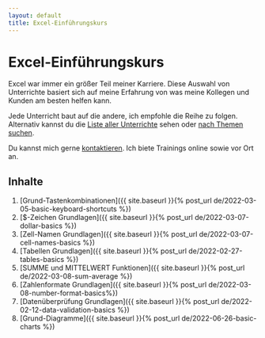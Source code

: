 ```yaml
---
layout: default
title: Excel-Einführungskurs
---
```


# Excel-Einführungskurs

Excel war immer ein größer Teil meiner Karriere.
Diese Auswahl von Unterrichte basiert sich auf meine Erfahrung von was meine Kollegen und Kunden am besten helfen kann.

Jede Unterricht baut auf die andere, ich empfohle die Reihe zu folgen.
Alternativ kannst du die [Liste aller Unterrichte](all_posts) sehen oder [nach Themen suchen](topics). 

Du kannst mich gerne [kontaktieren](https://lucaf.eu/contact).
Ich biete Trainings online sowie vor Ort an. 

## Inhalte

1. [Grund-Tastenkombinationen]({{ site.baseurl }}{% post_url de/2022-03-05-basic-keyboard-shortcuts %})
1. [$-Zeichen Grundlagen]({{ site.baseurl }}{% post_url de/2022-03-07-dollar-basics %})
1. [Zell-Namen Grundlagen]({{ site.baseurl }}{% post_url de/2022-03-07-cell-names-basics %})
1. [Tabellen Grundlagen]({{ site.baseurl }}{% post_url de/2022-02-27-tables-basics %})
1. [SUMME und MITTELWERT Funktionen]({{ site.baseurl }}{% post_url de/2022-03-08-sum-average %})
1. [Zahlenformate Grundlagen]({{ site.baseurl }}{% post_url de/2022-03-08-number-format-basics%})
1. [Datenüberprüfung Grundlagen]({{ site.baseurl }}{% post_url de/2022-02-12-data-validation-basics %})
1. [Grund-Diagramme]({{ site.baseurl }}{% post_url de/2022-06-26-basic-charts %})
